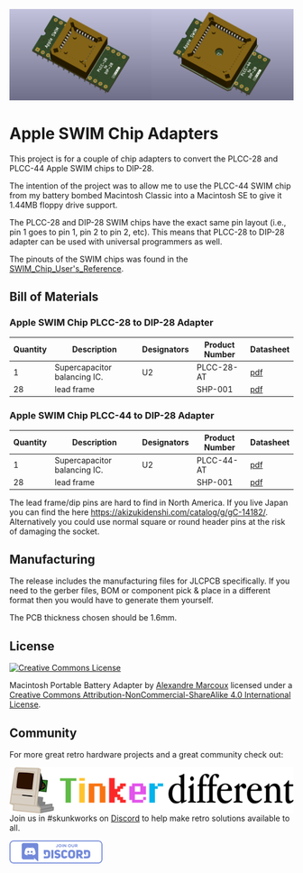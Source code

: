 <img src="docs/apple-swim-chip-plcc-28-to-dip-28-adapter.png" alt="Apple SWIM Chip PLCC-28 to DIP-28 Adapter" style="display: inline-block; width: 50%;" /><img src="docs/apple-swim-chip-plcc-44-to-dip-28-adapter.png" alt="Apple SWIM Chip PLCC-44 to DIP-28 Adapter" style="display: inline-block; width: 50%;" />

# Apple SWIM Chip Adapters

This project is for a couple of chip adapters to convert the PLCC-28 and PLCC-44 Apple SWIM chips to DIP-28.

The intention of the project was to allow me to use the PLCC-44 SWIM chip from my battery bombed Macintosh Classic into a Macintosh SE to give it 1.44MB floppy drive support.

The PLCC-28 and DIP-28 SWIM chips have the exact same pin layout (i.e., pin 1 goes to pin 1, pin 2 to pin 2, etc). This means that PLCC-28 to DIP-28 adapter can be used with universal programmers as well.

 The pinouts of the SWIM chips was found in the [SWIM_Chip_User's_Reference](docs/info/SWIM_Chip_Users_Ref_198801.pdf). 



## Bill of Materials

### Apple SWIM Chip PLCC-28 to DIP-28  Adapter

| Quantity | Description                  | Designators | Product Number | Datasheet                                        |
| :------- | ---------------------------- | ----------- | -------------- | ------------------------------------------------ |
| 1        | Supercapacitor balancing IC. | U2          | PLCC-28-AT     | [pdf](docs/datasheets/plcc-28-at-data-sheet.pdf) |
| 28       | lead frame                   |             | SHP-001        | [pdf](docs/datasheets/SHP-001.pdf)               |



### Apple SWIM Chip PLCC-44 to DIP-28 Adapter

| Quantity | Description                  | Designators | Product Number | Datasheet                                        |
| :------- | ---------------------------- | ----------- | -------------- | ------------------------------------------------ |
| 1        | Supercapacitor balancing IC. | U2          | PLCC-44-AT     | [pdf](docs/datasheets/plcc-28-at-data-sheet.pdf) |
| 28       | lead frame                   |             | SHP-001        | [pdf](docs/datasheets/SHP-001.pdf)               |



The lead frame/dip pins are hard to find in North America. If you live Japan you can find the here https://akizukidenshi.com/catalog/g/gC-14182/. Alternatively you could use normal square or round header pins at the risk of damaging the socket.



## Manufacturing

The release includes the manufacturing files for JLCPCB specifically. If you need to the gerber files, BOM or component pick & place in a different format then you would have to generate them yourself.

The PCB thickness chosen should be 1.6mm.



## License

<a rel="license" href="http://creativecommons.org/licenses/by-nc-sa/4.0/"><img alt="Creative Commons License" style="border-width:0" src="https://i.creativecommons.org/l/by-nc-sa/4.0/88x31.png" /></a>

Macintosh Portable Battery Adapter by [Alexandre Marcoux](https://github.com/alxlab-zone66x/Macintosh_Portable_Battery_Adapter) licensed under a <a rel="license" href="http://creativecommons.org/licenses/by-nc-sa/4.0/">Creative Commons Attribution-NonCommercial-ShareAlike 4.0 International License</a>.



## Community

For more great retro hardware projects and a great community check out:

[<img src="docs/tinker_different_sat_rev_600.png" alt="Tinker Different" style="float: left;" />](https://tinkerdifferent.com/)









Join us in #skunkworks on [Discord](https://discord.gg/GKcvtgU7P9) to help make retro solutions available to all.

[<img src="docs/discordbanner.png" alt="Discord Open Retro SCSI skunkworks" style="float: left;" />](https://discord.gg/GKcvtgU7P9)



